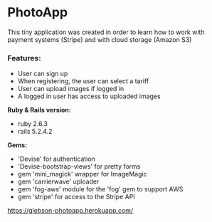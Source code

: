 # PhotoApp

This tiny application was created in order to learn how to work with 
payment systems (Stripe) and with cloud storage (Amazon S3)

### Features:

* User can sign up
* When registering, the user can select a tariff
* User can upload images if logged in
* A logged in user has access to uploaded images

**Ruby & Rails version:**
- ruby 2.6.3
- rails 5.2.4.2

**Gems:**
- 'Devise' for authentication
- 'Devise-bootstrap-views' for pretty forms
- gem 'mini_magick' wrapper for ImageMagic
- gem 'carrierwave' uploader
- gem 'fog-aws' module for the 'fog' gem to support AWS
- gem 'stripe' for access to the Stripe API

https://glebson-photoapp.herokuapp.com/
